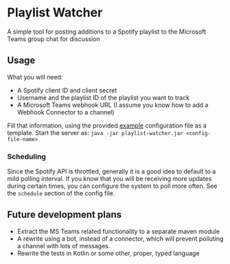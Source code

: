 # Playlist Watcher

A simple tool for posting additions to a Spotify playlist to the Microsoft
Teams group chat for discussion

## Usage

What you will need:

- A Spotify client ID and client secret
- Username and the playlist ID of the playlist you want to track
- A Microsoft Teams webhook URL (I assume you know how to add a Webhook
  Connector to a channel)

Fill that information, using the provided
[example](playlist-watcher-example.yaml) configuration file as a template.
Start the server as: `java -jar playlist-watcher.jar <config-file-name>`

### Scheduling

Since the Spotify API is throttled, generally it is a good idea to default to a
mild polling interval. If you know that you will be receiving more updates
during certain times, you can configure the system to poll more often. See the
`schedule` section of the config file.

## Future development plans

- Extract the MS Teams related functionality to a separate maven module
- A rewrite using a bot, instead of a connector, which will prevent polluting a
  channel with lots of messages.
- Rewrite the tests in Kotlin or some other, proper, typed language
